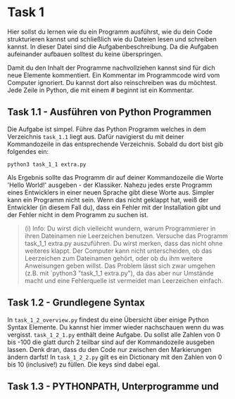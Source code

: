 # Task 1
Hier sollst du lernen wie du ein Programm ausführst, wie du dein Code strukturieren kannst und schließlich wie du Dateien lesen und schreiben kannst.
In dieser Datei sind die Aufgabenbeschreibung. 
Da die Aufgaben aufeinander aufbauen solltest du keine überspringen.

Damit du den Inhalt der Programme nachvollziehen kannst sind für dich neue Elemente kommentiert. Ein Kommentar im Programmcode
wird vom Computer ignoriert. Du kannst dort also reinschreiben was du möchtest. Jede Zeile in Python, die mit einem #
beginnt ist ein Kommentar.


## Task 1.1 - Ausführen von Python Programmen
Die Aufgabe ist simpel. Führe das Python Programm welches in dem Verzeichnis `task_1.1` liegt aus. 
Dafür navigierst du mit deiner Kommandozeile in das entsprechende Verzeichnis. Sobald du dort bist gib folgendes ein:
```shell
python3 task_1_1 extra.py 
```
Als Ergebnis sollte das Programm dir auf deiner Kommandozeile die Worte 'Hello World!' ausgeben - der Klassiker.
Nahezu jedes erste Programm eines Entwicklers in einer neuen Sprache gibt diese Worte aus. Simpler kann ein Programm nicht sein.
Wenn das nicht geklappt hat, weiß der Entwickler (in diesem Fall du), dass ein Fehler mit der Installation gibt und der Fehler nicht in dem Programm zu suchen ist. 

> (i) Info: Du wirst dich vielleicht wundern, warum Programmierer in ihren Dateinamen nie Leerzeichen benutzen. 
> Versuche das Programm task_1_1 extra.py auszuführen. Du wirst merken, dass das nicht ohne weiteres klappt. Der Computer kann nicht unterscheiden, ob das Leerzeichen zum Dateinamen gehört, oder ob du ihm weitere Anweisungen geben willst.
> Das Problem lässt sich zwar umgehen (z.B. mit `python3 "task_1_1 extra.py"), da das aber nur Umstände macht und eine Fehlerquelle ist vermeidet man Leerzeichen einfach.

## Task 1.2 - Grundlegene Syntax 
In `task_1_2_overview.py` findest du eine Übersicht über einige Python Syntax Elemente. Du kannst hier immer wieder nachschauen wenn du was vergisst.
`task_1_2_1.py` enthält deine Aufgabe. Du sollst alle Zahlen von 0 bis -100 die glatt durch 2 teilbar sind auf der Kommandozeile ausgeben lassen.
Denk dran, dass du den Code nur zwischen den Markierungen ändern darfst!
In `task_1_2_2.py` gilt es ein Dictionary mit den Zahlen von 0 bis 10 (inclusive!) zu füllen. Die keys sind dabei egal.

## Task 1.3 - PYTHONPATH, Unterprogramme und 
